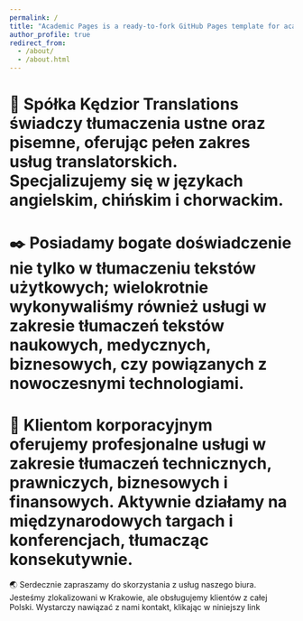 ```yaml
---
permalink: /
title: "Academic Pages is a ready-to-fork GitHub Pages template for academic personal websites"
author_profile: true
redirect_from: 
  - /about/
  - /about.html
---
```


📎 Spółka Kędzior Translations świadczy tłumaczenia ustne oraz pisemne, oferując pełen zakres usług translatorskich. Specjalizujemy się w językach angielskim, chińskim i chorwackim.
======
✒️ Posiadamy bogate doświadczenie nie tylko w tłumaczeniu tekstów użytkowych; wielokrotnie wykonywaliśmy również usługi w zakresie tłumaczeń tekstów naukowych, medycznych, biznesowych, czy powiązanych z nowoczesnymi technologiami.
======
💼 Klientom korporacyjnym oferujemy profesjonalne usługi w zakresie tłumaczeń technicznych, prawniczych, biznesowych i finansowych. Aktywnie działamy na międzynarodowych targach i konferencjach, tłumacząc konsekutywnie.
======
🌏 Serdecznie zapraszamy do skorzystania z usług naszego biura. Jesteśmy zlokalizowani w Krakowie, ale obsługujemy klientów z całej Polski. Wystarczy nawiązać z nami kontakt, klikając w niniejszy link
